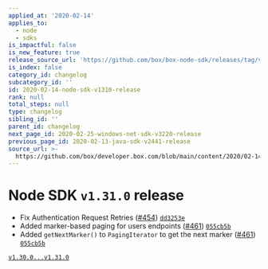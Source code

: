 ```yaml
---
applied_at: '2020-02-14'
applies_to:
  - node
  - sdks
is_impactful: false
is_new_feature: true
release_source_url: 'https://github.com/box/box-node-sdk/releases/tag/v1.31.0'
is_index: false
category_id: changelog
subcategory_id: ''
id: 2020-02-14-node-sdk-v1310-release
rank: null
total_steps: null
type: changelog
sibling_id: ''
parent_id: changelog
next_page_id: 2020-02-25-windows-net-sdk-v3220-release
previous_page_id: 2020-02-13-java-sdk-v2441-release
source_url: >-
  https://github.com/box/developer.box.com/blob/main/content/2020/02-14-node-sdk-v1310-release.md
---
```

# Node SDK `v1.31.0` release

- Fix Authentication Request Retries ([#454](https://github.com/box/box-node-sdk/pull/454)) [`dd3253e`](https://github.com/box/box-node-sdk/commit/dd3253e)
- Added marker-based paging for users endpoints ([#461](https://github.com/box/box-node-sdk/pull/461)) [`055cb5b`](https://github.com/box/box-node-sdk/commit/055cb5b)
- Added `getNextMarker()` to `PagingIterator` to get the next marker ([#461](https://github.com/box/box-node-sdk/pull/461)) [`055cb5b`](https://github.com/box/box-node-sdk/commit/055cb5b)

[`v1.30.0...v1.31.0`](https://github.com/box/box-node-sdk/compare/`v1.30.0...v1.31.0`)